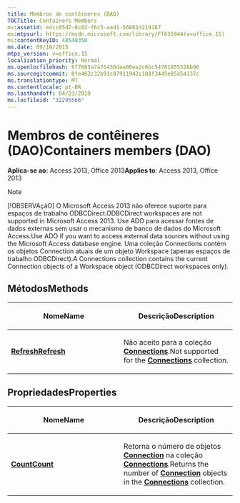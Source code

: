 ```yaml
---
title: Membros de contêineres (DAO)
TOCTitle: Containers Members
ms:assetid: e4cc05d2-8c82-f6c5-aad1-56861d219167
ms:mtpsurl: https://msdn.microsoft.com/library/Ff835944(v=office.15)
ms:contentKeyID: 48548350
ms.date: 09/18/2015
mtps_version: v=office.15
localization_priority: Normal
ms.openlocfilehash: 6f7685a7a76430daa80ea2c6bc54781855526b96
ms.sourcegitcommit: 8fe462c32b91c87911942c188f3445e85a54137c
ms.translationtype: MT
ms.contentlocale: pt-BR
ms.lasthandoff: 04/23/2019
ms.locfileid: "32295566"
---
```

# <a name="containers-members-dao"></a><span data-ttu-id="fc689-102">Membros de contêineres (DAO)</span><span class="sxs-lookup"><span data-stu-id="fc689-102">Containers members (DAO)</span></span>

<span data-ttu-id="fc689-103">**Aplica-se ao:** Access 2013, Office 2013</span><span class="sxs-lookup"><span data-stu-id="fc689-103">**Applies to**: Access 2013, Office 2013</span></span>

> [!NOTE]
> <span data-ttu-id="fc689-104">[!OBSERVAçãO] O Microsoft Access 2013 não oferece suporte para espaços de trabalho ODBCDirect.</span><span class="sxs-lookup"><span data-stu-id="fc689-104">ODBCDirect workspaces are not supported in Microsoft Access 2013.</span></span> <span data-ttu-id="fc689-105">Use ADO para acessar fontes de dados externas sem usar o mecanismo de banco de dados do Microsoft Access.</span><span class="sxs-lookup"><span data-stu-id="fc689-105">Use ADO if you want to access external data sources without using the Microsoft Access database engine.</span></span> <span data-ttu-id="fc689-106">Uma coleção Connections contém os objetos Connection atuais de um objeto Workspace (apenas espaços de trabalho ODBCDirect).</span><span class="sxs-lookup"><span data-stu-id="fc689-106">A Connections collection contains the current Connection objects of a Workspace object (ODBCDirect workspaces only).</span></span>

## <a name="methods"></a><span data-ttu-id="fc689-107">Métodos</span><span class="sxs-lookup"><span data-stu-id="fc689-107">Methods</span></span>

<table>
<colgroup>
<col style="width: 50%" />
<col style="width: 50%" />
</colgroup>
<thead>
<tr class="header">
<th><p><span data-ttu-id="fc689-108">Nome</span><span class="sxs-lookup"><span data-stu-id="fc689-108">Name</span></span></p></th>
<th><p><span data-ttu-id="fc689-109">Descrição</span><span class="sxs-lookup"><span data-stu-id="fc689-109">Description</span></span></p></th>
</tr>
</thead>
<tbody>
<tr class="odd">
<td><p><span data-ttu-id="fc689-110"><strong><a href="containers-refresh-method-dao.md">Refresh</a></strong></span><span class="sxs-lookup"><span data-stu-id="fc689-110"><strong><a href="containers-refresh-method-dao.md">Refresh</a></strong></span></span></p></td>
<td><p><span data-ttu-id="fc689-111">Não aceito para a coleção <strong><a href="connections-collection-dao.md">Connections</a></strong>.</span><span class="sxs-lookup"><span data-stu-id="fc689-111">Not supported for the <strong><a href="connections-collection-dao.md">Connections</a></strong> collection.</span></span></p></td>
</tr>
</tbody>
</table>


## <a name="properties"></a><span data-ttu-id="fc689-112">Propriedades</span><span class="sxs-lookup"><span data-stu-id="fc689-112">Properties</span></span>

<table>
<colgroup>
<col style="width: 50%" />
<col style="width: 50%" />
</colgroup>
<thead>
<tr class="header">
<th><p><span data-ttu-id="fc689-113">Nome</span><span class="sxs-lookup"><span data-stu-id="fc689-113">Name</span></span></p></th>
<th><p><span data-ttu-id="fc689-114">Descrição</span><span class="sxs-lookup"><span data-stu-id="fc689-114">Description</span></span></p></th>
</tr>
</thead>
<tbody>
<tr class="odd">
<td><p><span data-ttu-id="fc689-115"><strong><a href="containers-count-property-dao.md">Count</a></strong></span><span class="sxs-lookup"><span data-stu-id="fc689-115"><strong><a href="containers-count-property-dao.md">Count</a></strong></span></span></p></td>
<td><p><span data-ttu-id="fc689-116">Retorna o número de objetos <strong><a href="connection-object-dao.md">Connection</a></strong> na coleção <strong><a href="connections-collection-dao.md">Connections</a></strong>.</span><span class="sxs-lookup"><span data-stu-id="fc689-116">Returns the number of <strong><a href="connection-object-dao.md">Connection</a></strong> objects in the <strong><a href="connections-collection-dao.md">Connections</a></strong> collection.</span></span></p></td>
</tr>
</tbody>
</table>

